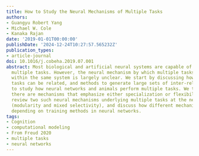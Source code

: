 ```yaml
---
title: How to Study the Neural Mechanisms of Multiple Tasks
authors:
- Guangyu Robert Yang
- Michael W. Cole
- Kanaka Rajan
date: '2019-01-01T00:00:00'
publishDate: '2024-12-24T10:27:57.565232Z'
publication_types:
- article-journal
doi: 10.1016/j.cobeha.2019.07.001
abstract: Most biological and artificial neural systems are capable of completing
  multiple tasks. However, the neural mechanism by which multiple tasks are accomplished
  within the same system is largely unclear. We start by discussing how different
  tasks can be related, and methods to generate large sets of inter-related tasks
  to study how neural networks and animals perform multiple tasks. We then argue that
  there are mechanisms that emphasize either specialization or flexibility. We will
  review two such neural mechanisms underlying multiple tasks at the neuronal level
  (modularity and mixed selectivity), and discuss how different mechanisms can emerge
  depending on training methods in neural networks.
tags:
- Cognition
- computational modeling
- From Freud 2020
- multiple tasks
- neural networks
---
```

